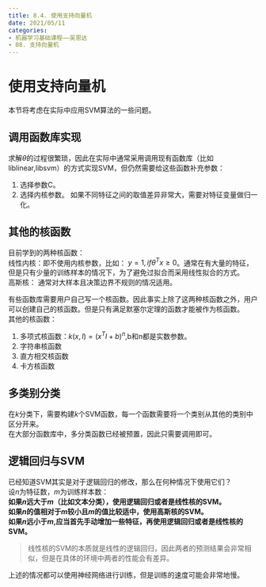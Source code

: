 ```yaml
---
title: 8.4. 使用支持向量机
date: 2021/05/11
categories: 
- 机器学习基础课程——吴恩达
- 08. 支持向量机
---
```

# 使用支持向量机
本节将考虑在实际中应用SVM算法的一些问题。  

## 调用函数库实现
求解$θ$的过程很繁琐，因此在实际中通常采用调用现有函数库（比如liblinear,libsvm）的方式实现SVM，但仍然需要给这些函数补充参数：  
1. 选择参数C。
2. 选择内核参数。
如果不同特征之间的取值差异非常大，需要对特征变量做归一化。  

## 其他的核函数
目前学到的两种核函数：  
线性内核：即不使用内核参数，比如： $y=1,if θ^Tx≥0$。通常在有大量的特征，但是只有少量的训练样本的情况下，为了避免过拟合而采用线性拟合的方式。  
高斯核： 通常对大样本且决策边界不规则的情况适用。  

有些函数库需要用户自己写一个核函数。因此事实上除了这两种核函数之外，用户可以创建自己的核函数。但是只有满足默塞尔定理的函数才能被作为核函数。  
其他的核函数：
1. 多项式核函数：$k(x,l)=(x^Tl+b)^n$,b和n都是实数参数。    
2. 字符串核函数
3. 直方相交核函数
4. 卡方核函数

## 多类别分类
在$k$分类下，需要构建$k$个SVM函数，每一个函数需要将一个类别从其他的类别中区分开来。  
在大部分函数库中，多分类函数已经被预置，因此只需要调用即可。  

## 逻辑回归与SVM
已经知道SVM其实是对于逻辑回归的修改，那么在何种情况下使用它们？  
设$n$为特征数，$m$为训练样本数：  
**如果$n$远大于$m$（比如文本分类），使用逻辑回归或者是线性核的SVM。**   
**如果$n$的值相对于$m$较小且$m$的值比较适中，使用高斯核的SVM。**  
**如果$n$远小于$m$,应当首先手动增加一些特征，再使用逻辑回归或者是线性核的SVM。**  
> 线性核的SVM的本质就是线性的逻辑回归，因此两者的预测结果会非常相似，但是在具体的环境中两者的性能会有差异。  

上述的情况都可以使用神经网络进行训练，但是训练的速度可能会非常地慢。  
